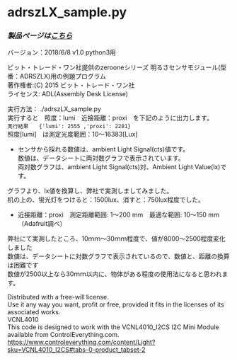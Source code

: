 
# adrszLX_sample.py  

### *製品ページは[こちら](http://bit-trade-one.co.jp/product/module/adrszlx)*

バージョン：2018/6/8 v1.0  python3用  

ビット・トレード・ワン社提供のzerooneシリーズ 明るさセンサモジュール(型番：ADRSZLX)用の例題プログラム  
著作権者:(C) 2015 ビット・トレード・ワン社  
ライセンス: ADL(Assembly Desk License)  

実行方法： ./adrszLX_sample.py  
実行すると　照度：lumi　近接距離：proxi　を下記のように出力します。  
```実行結果　　{'lumi': 2555 ,'proxi': 2281} ```  
照度[lumi]　は測定光度範囲：10～16383[Lux]  
 - センサから採れる数値は、ambient Light Signal(cts)値です。  
数値は、データシートに両対数グラフで表示されています。  
両対数グラフは、ambient Light Signal(cts)対、Ambient Light Value(lx)です。  

グラフより、lx値を換算し、弊社で実測しましてみました。  
机の上の、蛍光灯をつけると：1500lux、消すと：750lux程度でした。  
 - 近接距離：proxi　測定距離範囲: 1～200 mm　最適な範囲: 10～150 mm（Adafruit調べ）  

弊社にて実測したところ、10ｍｍ～30ｍｍ程度で、値が8000～2500程度変化しました  
数値は、データシートに対数グラフで表示されているので、数値と、距離の換算は困難です  
数値が2500以上なら30ｍｍ以内に、物体がある程度の使用法になると思われます。  

Distributed with a free-will license.  
Use it any way you want, profit or free, provided it fits in the licenses of its associated works.  
VCNL4010  
This code is designed to work with the VCNL4010_I2CS I2C Mini Module available from ControlEverything.com.  
https://www.controleverything.com/content/Light?sku=VCNL4010_I2CS#tabs-0-product_tabset-2  

